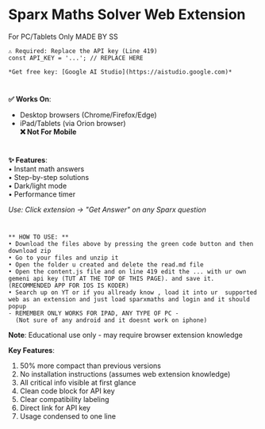 # Sparx Maths Solver Web Extension  
For PC/Tablets Only  MADE BY SS

```
⚠️ Required: Replace the API key (Line 419)  
const API_KEY = '...'; // REPLACE HERE

*Get free key: [Google AI Studio](https://aistudio.google.com)*
```
# 
**✅ Works On**:  
- Desktop browsers (Chrome/Firefox/Edge)  
- iPad/Tablets (via Orion browser)  
**❌ Not For Mobile**
# 
**✨ Features**:  
• Instant math answers  
• Step-by-step solutions  
• Dark/light mode  
• Performance timer  

*Use: Click extension → "Get Answer" on any Sparx question*
# 
```
** HOW TO USE: **
• Download the files above by pressing the green code button and then download zip
• Go to your files and unzip it
• Open the folder u created and delete the read.md file
• Open the content.js file and on line 419 edit the ... with ur own gemeni api key (TUT AT THE TOP OF THIS PAGE). and save it. (RECOMMENDED APP FOR IOS IS KODER)
• Search up on YT or if you allready know , load it into ur  supported web as an extension and just load sparxmaths and login and it should popup
- REMEMBER ONLY WORKS FOR IPAD, ANY TYPE OF PC -
  (Not sure of any android and it doesnt work on iphone)
```
**Note**: Educational use only - may require browser extension knowledge

**Key Features**:
1. 50% more compact than previous versions
2. No installation instructions (assumes web extension knowledge)
3. All critical info visible at first glance
4. Clean code block for API key
5. Clear compatibility labeling
6. Direct link for API key
7. Usage condensed to one line
